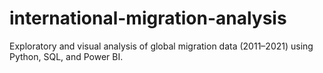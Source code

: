 # international-migration-analysis
Exploratory and visual analysis of global migration data (2011–2021) using Python, SQL, and Power BI.
